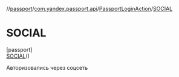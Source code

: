 //[passport](../../../../index.md)/[com.yandex.passport.api](../../index.md)/[PassportLoginAction](../index.md)/[SOCIAL](index.md)

# SOCIAL

[passport]\
[SOCIAL](index.md)()

Авторизовались через соцсеть
